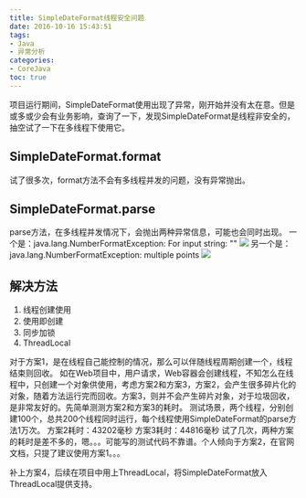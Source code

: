 ```yaml
---
title: SimpleDateFormat线程安全问题
date: 2016-10-16 15:43:51
tags:
- Java
- 异常分析
categories:
- CoreJava
toc: true
---
```


项目运行期间，SimpleDateFormat使用出现了异常，刚开始并没有太在意。但是或多或少会有业务影响，查询了一下，发现SimpleDateFormat是线程非安全的，抽空试了一下在多线程下使用它。

## SimpleDateFormat.format

试了很多次，format方法不会有多线程并发的问题，没有异常抛出。

## SimpleDateFormat.parse

parse方法，在多线程并发情况下，会抛出两种异常信息，可能也会同时出现。
一个是：java.lang.NumberFormatException: For input string: ""
![](http://photos.zhangzemiao.com/blog_simpledateformat_error2.jpg)
另一个是：java.lang.NumberFormatException: multiple points
![](http://photos.zhangzemiao.com/blog_simpledateformat_error1.jpg)

## 解决方法

1. 线程创建使用
2. 使用即创建
3. 同步加锁
4. ThreadLocal

对于方案1，是在线程自己能控制的情况，那么可以伴随线程周期创建一个，线程结束则回收。
如在Web项目中，用户请求，Web容器会创建线程，不知怎么在线程中，只创建一个对象供使用，考虑方案2和方案3，方案2，会产生很多碎片化的对象，随着方法运行完而回收。方案3，则并不会产生碎片对象，对于垃圾回收，是非常友好的。先简单测测方案2和方案3的耗时。
测试场景，两个线程，分别创建100个，总共200个线程同时运行，每个线程使用SimpleDateFormat的parse方法1万次。
方案2耗时：43202毫秒
方案3耗时：44816毫秒
试了几次，两种方案的耗时是差不多的，嗯。。。可能写的测试代码不靠谱。个人倾向于方案2，在官网文档，只提了建议使用方案1。。。

补上方案4，后续在项目中用上ThreadLocal，将SimpleDateFormat放入ThreadLocal提供支持。
